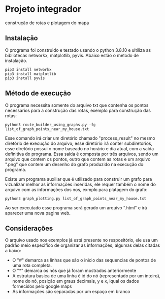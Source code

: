 # Projeto integrador
construção de rotas e plotagem do mapa

## Instalação
O programa foi construido e testado usando o python 3.8.10 e ultiliza as bibliotecas networkx, matplotlib, pyvis. Abaixo estão o metodo de instalação.

    pip3 install networkx
    pip3 install matplotlib
    pip3 install pyvis

## Método de execução
O programa necessita somente do arquivo txt que contenha os pontos necessarios para a construção das rotas, exemplo para construção das rotas: 

    python3 route_builder_using_graphs.py -fg list_of_graph_points_near_my_house.txt

 Esse comando irá criar um diretório chamado "process_result" no mesmo diretório de execução do arquivo, esse diretório irá conter subdiretorios, esse diretório possui o nome baseado no horário e dia atual, com a saída definitiva do programa. Essa saída é composta por três arquivos, sendo um arquivo que contem os pontos, outro que contem as rotas e um arquivo ".png" que contem um desenho do grafo produzido na execução do programa.

 Existe um programa auxiliar que é utilizado para construir um grafo para vizualizar melhor as informações inseridas, ele requer também o nome do arquivo com as informações dos nos, exmplo para platagem do grafo:

    python3 graph_plotting.py list_of_graph_points_near_my_house.txt

Ao ser executado esse programa será gerado um arquivo ".html" e irá aparecer uma nova pagina web.

## Considerações
O arquivo usado nos exemplos já está presente no respositório, ele usa um padrão meio especifico de organizar as informações, algumas delas citadas a baixo:

- O "#" demarca as linhas que são o inicio das sequencias de pontos de uma rota completa.
- O "*" demarca os nós que já foram mostrados anteriormente
- A estrutura basica de uma linha é id do nó (representado por um inteiro), nome do nó, posição em graus decimais, y e x, iqual os dados fornecidos pelo google maps
- Ás informações são separadas por um espaço em branco